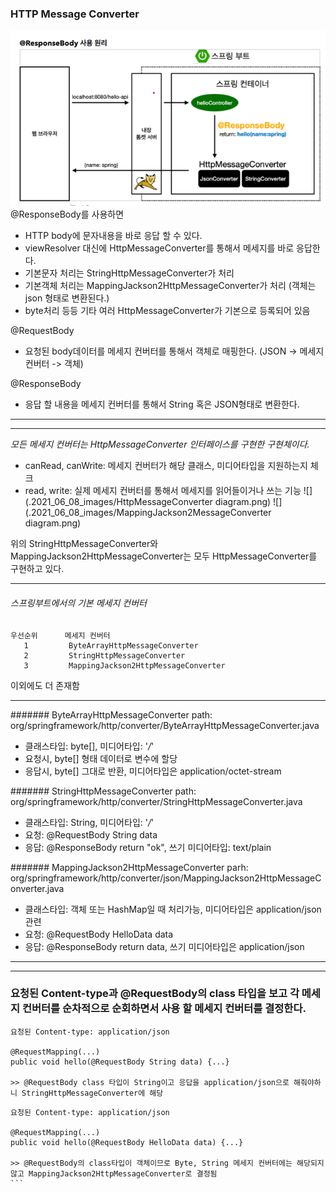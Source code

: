 
### HTTP Message Converter
![](.2021_06_08_images/MessageConverter001.png)
@ResponseBody를 사용하면
- HTTP body에 문자내용을 바로 응답 할 수 있다.
- viewResolver 대신에 HttpMessageConverter를 통해서 메세지를 바로 응답한다.
- 기본문자 처리는 StringHttpMessageConverter가 처리
- 기본객체 처리는 MappingJackson2HttpMessageConverter가 처리
  (객체는 json 형태로 변환된다.)
- byte처리 등등 기타 여러 HttpMessageConverter가 기본으로 등록되어 있음

@RequestBody
- 요청된 body데이터를 메세지 컨버터를 통해서 객체로 매핑한다.
  (JSON -> 메세지 컨버터 -> 객체)
  
@ResponseBody
- 응답 할 내용을 메세지 컨버터를 통해서 String 혹은 JSON형태로 변환한다.
  
---
---
*모든 메세지 컨버터는 HttpMessageConverter 인터페이스를 구현한 구현체이다.*
- canRead, canWrite: 메세지 컨버터가 해당 클래스, 미디어타입을 지원하는지 체크
- read, write: 실제 메세지 컨버터를 통해서 메세지를 읽어들이거나 쓰는 기능
![](.2021_06_08_images/HttpMessageConverter diagram.png)
![](.2021_06_08_images/MappingJackson2MessageConverter diagram.png)
  
위의 StringHttpMessageConverter와 MappingJackson2HttpMessageConverter는 모두 HttpMessageConverter를 구현하고 있다.

---
###### 스프링부트에서의 기본 메세지 컨버터
    우선순위      메세지 컨버터
       1         ByteArrayHttpMessageConverter
       2         StringHttpMessageConverter
       3         MappingJackson2HttpMessageConverter
이외에도 더 존재함


---
####### ByteArrayHttpMessageConverter
path: org/springframework/http/converter/ByteArrayHttpMessageConverter.java
- 클래스타입: byte[], 미디어타입: '*/*'
- 요청시, byte[] 형태 데이터로 변수에 할당
- 응답시, byte[] 그대로 반환, 미디어타입은 application/octet-stream

####### StringHttpMessageConverter
path: org/springframework/http/converter/StringHttpMessageConverter.java
- 클래스타입: String, 미디어타입: '*/*'
- 요청: @RequestBody String data
- 응답: @ResponseBody return "ok", 쓰기 미디어타입: text/plain

####### MappingJackson2HttpMessageConverter
parh: org/springframework/http/converter/json/MappingJackson2HttpMessageConverter.java
- 클래스타입: 객체 또는 HashMap일 때 처리가능, 미디어타입은 application/json 관련
- 요청: @RequestBody HelloData data
- 응답: @ResponseBody return data, 쓰기 미디어타입은 application/json


---
---

### **요청된 Content-type과 @RequestBody의 class 타입을 보고 각 메세지 컨버터를 순차적으로 순회하면서 사용 할 메세지 컨버터를 결정한다.**
```
요청된 Content-type: application/json

@RequestMapping(...)
public void hello(@RequestBody String data) {...}

>> @RequestBody class 타입이 String이고 응답을 application/json으로 해줘야하니 StringHttpMessageConverter에 해당

```

````
요청된 Content-type: application/json

@RequestMapping(...)
public void hello(@RequestBody HelloData data) {...}

>> @RequestBody의 class타입이 객체이므로 Byte, String 메세지 컨버터에는 해당되지 않고 MappingJackson2HttpMessageConverter로 결정됨
```
